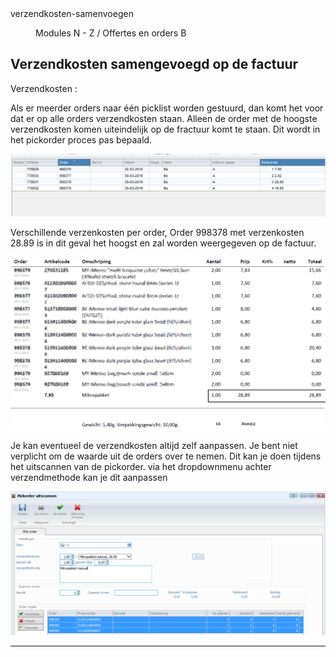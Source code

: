 <properties>
	<page>
		<title>verzendkosten-samenvoegen</title>
		<description>verzendkosten-samenvoegen</description>
	</page>
	<menu>
		<position>Modules  N - Z / Offertes en orders</position>
		<title>Meedere verzendkosten</title>
		<sort>B</sort>
	</menu>
</properties>

## Verzendkosten samengevoegd op de factuur ##

Verzendkosten :

Als er meerder orders naar één picklist worden gestuurd, dan komt het voor dat er op alle orders verzendkosten staan. Alleen de order met de hoogste verzendkosten  komen uiteindelijk op de fractuur komt te staan. Dit wordt in het pickorder proces pas bepaald.

![](images/1.PNG)

Verschillende verzenkosten per order, Order 998378 met verzenkosten 28.89 is in dit geval het hoogst en zal worden weergegeven op de factuur.

![](images/2.PNG)

Je kan eventueel de verzendkosten altijd zelf aanpassen. Je bent niet verplicht om de waarde uit de orders over te nemen. Dit kan je doen tijdens het uitscannen van de pickorder. via het dropdownmenu achter verzendmethode kan je dit aanpassen 

![](images/3.PNG)

----------
